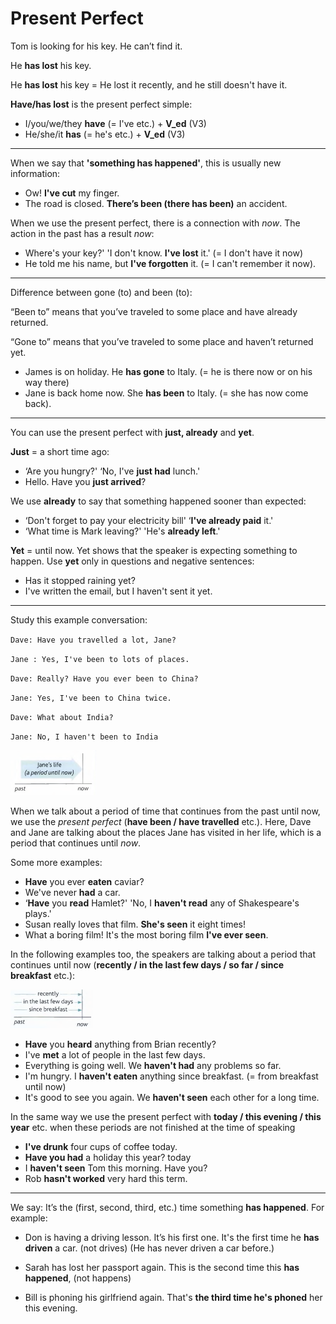 # Present Perfect

Tom is looking for his key. He can’t find it.

He **has lost** his key.

He **has lost** his key = He lost it recently, and he still
doesn't have it.

**Have/has lost** is the present perfect simple:

- I/you/we/they **have** (= I've etc.) + **V_ed** (V3)
- He/she/it **has** (= he's etc.) + **V_ed** (V3)

---
When we say that **'something has happened'**, this is usually new information:

- Ow! **I've cut** my finger.
- The road is closed. **There’s been (there has been)** an accident.

When we use the present perfect, there is a connection with *now*. The action in the past has a result *now*:

- Where's your key?' 'I don't know. **I've lost** it.' (= I don't have it now)
- He told me his name, but **I've forgotten** it. (= I can't remember it now).

---
Difference between gone (to) and been (to):

“Been to” means that you’ve traveled to some place and have already returned.

“Gone to” means that you’ve traveled to some place and haven’t returned yet.

- James is on holiday. He **has gone** to Italy. (= he is there now or on his way there)
- Jane is back home now. She **has been** to Italy. (= she has now come back).

---
You can use the present perfect with **just, already** and **yet**.

**Just** = a short time ago:

- ‘Are you hungry?' ‘No, I've **just had** lunch.'
- Hello. Have you **just arrived**?

We use **already** to say that something happened sooner than expected:

- ‘Don't forget to pay your electricity bill' ‘**I've already paid** it.'
- ‘What time is Mark leaving?' 'He's **already left**.'

**Yet** = until now. Yet shows that the speaker is expecting something to happen. Use **yet** only in questions and negative sentences:

- Has it stopped raining yet?
- I've written the email, but I haven't sent it yet.

---
Study this example conversation:

`Dave: Have you travelled a lot, Jane?`

`Jane : Yes, I've been to lots of places.`

`Dave: Really? Have you ever been to China?`

`Jane: Yes, I've been to China twice.`

`Dave: What about India?`

`Jane: No, I haven't been to India`

![](./images/1.PNG)

When we talk about a period of time that continues from the past until now, we use the *present
perfect* (**have been / have travelled** etc.). Here, Dave and Jane are talking about the places Jane
has visited in her life, which is a period that continues until *now*.

Some more examples:

- **Have** you ever **eaten** caviar?
- We've never **had** a car.
- ‘**Have** you **read** Hamlet?' 'No, I **haven't read** any of Shakespeare's plays.'
- Susan really loves that film. **She's seen** it eight times!
- What a boring film! It's the most boring film **I've ever seen**.

In the following examples too, the speakers are talking about a period that continues until now
(**recently / in the last few days / so far / since breakfast** etc.):

![](./images/2.PNG)

- **Have** you **heard** anything from Brian recently?
- I've **met** a lot of people in the last few days.
- Everything is going well. We **haven't had** any problems
so far.
- I'm hungry. I **haven't eaten** anything since breakfast.
(= from breakfast until now)
- It's good to see you again. We **haven't seen** each other for a long time.

In the same way we use the present perfect with **today / this evening / this year** etc. when these
periods are not finished at the time of speaking

- **I've drunk** four cups of coffee today.
- **Have you had** a holiday this year? today
- I **haven't seen** Tom this morning. Have you?
- Rob **hasn't worked** very hard this term.

---
We say: It’s the (first, second, third, etc.) time something **has happened**. For example:

- Don is having a driving lesson. It’s his first one.
It's the first time he **has driven** a car. (not drives)
(He has never driven a car before.)

- Sarah has lost her passport again. This is the second
time this **has happened**, (not happens)

- Bill is phoning his girlfriend again. That's **the third
time he's phoned** her this evening.